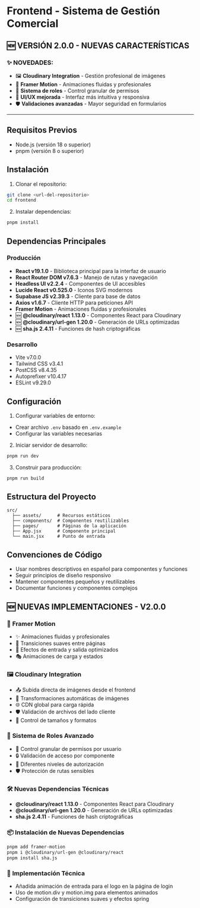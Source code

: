 # Frontend - Sistema de Gestión Comercial

## 🆕 **VERSIÓN 2.0.0 - NUEVAS CARACTERÍSTICAS**

### ✨ **NOVEDADES:**
- 🖼️ **Cloudinary Integration** - Gestión profesional de imágenes
- 🎨 **Framer Motion** - Animaciones fluidas y profesionales
- 🔐 **Sistema de roles** - Control granular de permisos
- 📱 **UI/UX mejorada** - Interfaz más intuitiva y responsiva
- 🛡️ **Validaciones avanzadas** - Mayor seguridad en formularios

---

## Requisitos Previos
- Node.js (versión 18 o superior)
- pnpm (versión 8 o superior)

## Instalación

1. Clonar el repositorio:
```bash
git clone <url-del-repositorio>
cd frontend
```

2. Instalar dependencias:
```bash
pnpm install
```

## Dependencias Principales

### Producción
- **React v19.1.0** - Biblioteca principal para la interfaz de usuario
- **React Router DOM v7.6.3** - Manejo de rutas y navegación
- **Headless UI v2.2.4** - Componentes de UI accesibles
- **Lucide React v0.525.0** - Iconos SVG modernos
- **Supabase JS v2.39.3** - Cliente para base de datos
- **Axios v1.6.7** - Cliente HTTP para peticiones API
- **Framer Motion** - Animaciones fluidas y profesionales
- 🆕 **@cloudinary/react 1.13.0** - Componentes React para Cloudinary
- 🆕 **@cloudinary/url-gen 1.20.0** - Generación de URLs optimizadas
- 🆕 **sha.js 2.4.11** - Funciones de hash criptográficas

### Desarrollo
- Vite v7.0.0
- Tailwind CSS v3.4.1
- PostCSS v8.4.35
- Autoprefixer v10.4.17
- ESLint v9.29.0

## Configuración

1. Configurar variables de entorno:
- Crear archivo `.env` basado en `.env.example`
- Configurar las variables necesarias

2. Iniciar servidor de desarrollo:
```bash
pnpm run dev
```

3. Construir para producción:
```bash
pnpm run build
```

## Estructura del Proyecto

```
src/
  ├── assets/      # Recursos estáticos
  ├── components/  # Componentes reutilizables
  ├── pages/       # Páginas de la aplicación
  ├── App.jsx      # Componente principal
  └── main.jsx     # Punto de entrada
```

## Convenciones de Código

- Usar nombres descriptivos en español para componentes y funciones
- Seguir principios de diseño responsivo
- Mantener componentes pequeños y reutilizables
- Documentar funciones y componentes complejos

## 🆕 **NUEVAS IMPLEMENTACIONES - V2.0.0**

### 🎨 **Framer Motion**
- ✨ Animaciones fluidas y profesionales
- 🔄 Transiciones suaves entre páginas
- 📱 Efectos de entrada y salida optimizados
- 🎭 Animaciones de carga y estados

### 🖼️ **Cloudinary Integration**
- 📤 Subida directa de imágenes desde el frontend
- 🔧 Transformaciones automáticas de imágenes
- 🌐 CDN global para carga rápida
- 🛡️ Validación de archivos del lado cliente
- 📏 Control de tamaños y formatos

### 🔐 **Sistema de Roles Avanzado**
- 👥 Control granular de permisos por usuario
- 🔒 Validación de acceso por componente
- 🎯 Diferentes niveles de autorización
- 🛡️ Protección de rutas sensibles

### 🛠️ **Nuevas Dependencias Técnicas**
- **@cloudinary/react 1.13.0** - Componentes React para Cloudinary
- **@cloudinary/url-gen 1.20.0** - Generación de URLs optimizadas
- **sha.js 2.4.11** - Funciones de hash criptográficas

### 📦 **Instalación de Nuevas Dependencias**
```bash
pnpm add framer-motion
pnpm i @cloudinary/url-gen @cloudinary/react
pnpm install sha.js
```

### 🔧 **Implementación Técnica**
- Añadida animación de entrada para el logo en la página de login
- Uso de motion.div y motion.img para elementos animados
- Configuración de transiciones suaves y efectos spring